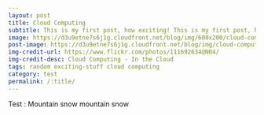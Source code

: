 ```yaml
---
layout: post
title: Cloud Computing
subtitle: This is my first post, how exciting! This is my first post, how exciting!
image: https://d3u9etne7s6j1g.cloudfront.net/blog/img/600x200/cloud-computing.jpg
post-image: https://d3u9etne7s6j1g.cloudfront.net/blog/img/cloud-computing.jpg
img-credit-url: https://www.flickr.com/photos/111692634@N04/
img-credit-desc: Cloud Computing - In the Cloud
tags: random exciting-stuff cloud computing
category: test
permalink: /:title/
---
```


Test : Mountain snow mountain snow
